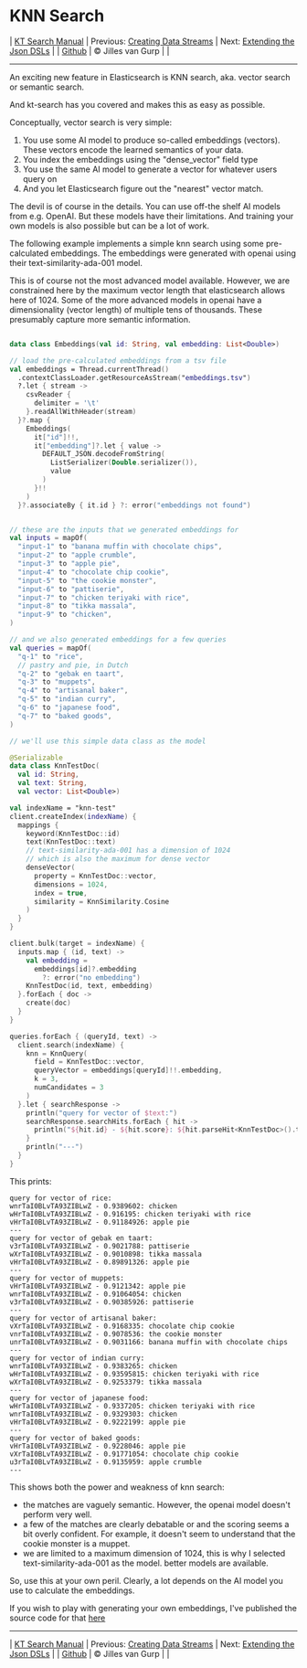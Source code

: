 # KNN Search 

| [KT Search Manual](README.md) | Previous: [Creating Data Streams](DataStreams.md) | Next: [Extending the Json DSLs](ExtendingTheDSL.md) |
| [Github](https://github.com/jillesvangurp/kt-search) | &copy; Jilles van Gurp |  |

---                

An exciting new feature in Elasticsearch is KNN search, aka. vector search or semantic search.

And kt-search has you covered and makes this as easy as possible.

Conceptually, vector search is very simple:

1. You use some AI model to produce so-called embeddings (vectors). 
These vectors encode the learned semantics of your data.
1. You index the embeddings using the "dense_vector" field type
1. You use the same AI model to generate a vector for whatever users query on
1. And you let Elasticsearch figure out the "nearest" vector match.

The devil is of course in the details. You can use off-the shelf AI models from e.g. OpenAI. But these 
models have their limitations. And training your own models is also possible but can be a lot of work.
        
The following example implements a simple knn search using some pre-calculated embeddings.
The embeddings were generated with openai using their text-similarity-ada-001 model.

This is of course not the most advanced model available. However, we are constrained here by the maximum vector length
that elasticsearch allows here of 1024. Some of the more advanced models in openai have a dimensionality 
(vector length) of multiple tens of thousands. These presumably capture more semantic information.

```kotlin

data class Embeddings(val id: String, val embedding: List<Double>)

// load the pre-calculated embeddings from a tsv file
val embeddings = Thread.currentThread()
  .contextClassLoader.getResourceAsStream("embeddings.tsv")
  ?.let { stream ->
    csvReader {
      delimiter = '\t'
    }.readAllWithHeader(stream)
  }?.map {
    Embeddings(
      it["id"]!!,
      it["embedding"]?.let { value ->
        DEFAULT_JSON.decodeFromString(
          ListSerializer(Double.serializer()),
          value
        )
      }!!
    )
  }?.associateBy { it.id } ?: error("embeddings not found")


// these are the inputs that we generated embeddings for
val inputs = mapOf(
  "input-1" to "banana muffin with chocolate chips",
  "input-2" to "apple crumble",
  "input-3" to "apple pie",
  "input-4" to "chocolate chip cookie",
  "input-5" to "the cookie monster",
  "input-6" to "pattiserie",
  "input-7" to "chicken teriyaki with rice",
  "input-8" to "tikka massala",
  "input-9" to "chicken",
)

// and we also generated embeddings for a few queries
val queries = mapOf(
  "q-1" to "rice",
  // pastry and pie, in Dutch
  "q-2" to "gebak en taart",
  "q-3" to "muppets",
  "q-4" to "artisanal baker",
  "q-5" to "indian curry",
  "q-6" to "japanese food",
  "q-7" to "baked goods",
)

// we'll use this simple data class as the model

@Serializable
data class KnnTestDoc(
  val id: String,
  val text: String,
  val vector: List<Double>)

val indexName = "knn-test"
client.createIndex(indexName) {
  mappings {
    keyword(KnnTestDoc::id)
    text(KnnTestDoc::text)
    // text-similarity-ada-001 has a dimension of 1024
    // which is also the maximum for dense vector
    denseVector(
      property = KnnTestDoc::vector,
      dimensions = 1024,
      index = true,
      similarity = KnnSimilarity.Cosine
    )
  }
}

client.bulk(target = indexName) {
  inputs.map { (id, text) ->
    val embedding =
      embeddings[id]?.embedding
        ?: error("no embedding")
    KnnTestDoc(id, text, embedding)
  }.forEach { doc ->
    create(doc)
  }
}

queries.forEach { (queryId, text) ->
  client.search(indexName) {
    knn = KnnQuery(
      field = KnnTestDoc::vector,
      queryVector = embeddings[queryId]!!.embedding,
      k = 3,
      numCandidates = 3
    )
  }.let { searchResponse ->
    println("query for vector of $text:")
    searchResponse.searchHits.forEach { hit ->
      println("${hit.id} - ${hit.score}: ${hit.parseHit<KnnTestDoc>().text}")
    }
    println("---")
  }
}
```

This prints:

```text
query for vector of rice:
wnrTaI0BLvTA93ZIBLwZ - 0.9389602: chicken
wHrTaI0BLvTA93ZIBLwZ - 0.916195: chicken teriyaki with rice
vHrTaI0BLvTA93ZIBLwZ - 0.91184926: apple pie
---
query for vector of gebak en taart:
v3rTaI0BLvTA93ZIBLwZ - 0.9021788: pattiserie
wXrTaI0BLvTA93ZIBLwZ - 0.9010898: tikka massala
vHrTaI0BLvTA93ZIBLwZ - 0.89891326: apple pie
---
query for vector of muppets:
vHrTaI0BLvTA93ZIBLwZ - 0.9121342: apple pie
wnrTaI0BLvTA93ZIBLwZ - 0.91064054: chicken
v3rTaI0BLvTA93ZIBLwZ - 0.90385926: pattiserie
---
query for vector of artisanal baker:
vXrTaI0BLvTA93ZIBLwZ - 0.9168335: chocolate chip cookie
vnrTaI0BLvTA93ZIBLwZ - 0.9078536: the cookie monster
unrTaI0BLvTA93ZIBLwZ - 0.9031166: banana muffin with chocolate chips
---
query for vector of indian curry:
wnrTaI0BLvTA93ZIBLwZ - 0.9383265: chicken
wHrTaI0BLvTA93ZIBLwZ - 0.93595815: chicken teriyaki with rice
wXrTaI0BLvTA93ZIBLwZ - 0.9253379: tikka massala
---
query for vector of japanese food:
wHrTaI0BLvTA93ZIBLwZ - 0.9337205: chicken teriyaki with rice
wnrTaI0BLvTA93ZIBLwZ - 0.9329303: chicken
vHrTaI0BLvTA93ZIBLwZ - 0.9222199: apple pie
---
query for vector of baked goods:
vHrTaI0BLvTA93ZIBLwZ - 0.9228046: apple pie
vXrTaI0BLvTA93ZIBLwZ - 0.91771054: chocolate chip cookie
u3rTaI0BLvTA93ZIBLwZ - 0.9135959: apple crumble
---
```

This shows both the power and weakness of knn search:

- the matches are vaguely semantic. However, the openai model doesn't perform very well.
- a few of the matches are clearly debatable or and the scoring seems a bit overly confident. For example, 
it doesn't seem to understand that the cookie monster is a muppet. 
- we are limited to a maximum dimension of 1024, this is why I selected text-similarity-ada-001 as the model.
better models are available.

So, use this at your own peril. Clearly, a lot depends on the AI model you use to calculate the embeddings.

If you wish to play with generating your own embeddings, I've published the source code for that 
[here](https://github.com/jillesvangurp/openai-embeddings-processor)



---

| [KT Search Manual](README.md) | Previous: [Creating Data Streams](DataStreams.md) | Next: [Extending the Json DSLs](ExtendingTheDSL.md) |
| [Github](https://github.com/jillesvangurp/kt-search) | &copy; Jilles van Gurp |  |